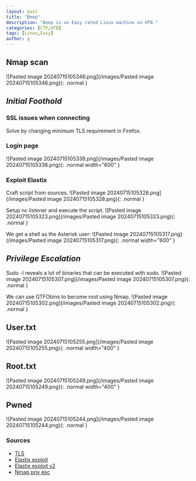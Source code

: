 ```yaml
---
layout: post
title: "Beep"
description: "Beep is an Easy rated Linux machine on HTB."
categories: [CTF,HTB]
tags: [Linux,Easy]
author: g
---
```


## Nmap scan
![Pasted image 20240715105346.png](/images/Pasted image 20240715105346.png){: .normal }

## _**Initial Foothold**_

### SSL issues when connecting
Solve by changing minimum TLS requirement in Firefox.


### Login page
![Pasted image 20240715105338.png](/images/Pasted image 20240715105338.png){: .normal width="600" }



### Exploit Elastix
Craft script from sources.
![Pasted image 20240715105328.png](/images/Pasted image 20240715105328.png){: .normal }


Setup nc listener and execute the script.
![Pasted image 20240715105323.png](/images/Pasted image 20240715105323.png){: .normal }


We get a shell as the Asterisk user:
![Pasted image 20240715105317.png](/images/Pasted image 20240715105317.png){: .normal width="600" }



## _**Privilege Escalation**_
Sudo -l reveals a lot of binaries that can be executed with sudo.
![Pasted image 20240715105307.png](/images/Pasted image 20240715105307.png){: .normal }


We can use GTFObins to become root using Nmap.
![Pasted image 20240715105302.png](/images/Pasted image 20240715105302.png){: .normal }



## User.txt
![Pasted image 20240715105255.png](/images/Pasted image 20240715105255.png){: .normal width="400" }

## Root.txt
![Pasted image 20240715105249.png](/images/Pasted image 20240715105249.png){: .normal width="400" }


## Pwned
![Pasted image 20240715105244.png](/images/Pasted image 20240715105244.png){: .normal }



### Sources
- [TLS](https://support.mozilla.org/en-US/questions/1101896)
- [Elastix exploit](https://www.exploit-db.com/exploits/18650)
- [Elastix exploit v2](https://github.com/infosecjunky/FreePBX-2.10.0---Elastix-2.2.0---Remote-Code-Execution/blob/master/exploit.py)
- [Nmap priv esc](https://gtfobins.github.io/gtfobins/nmap/#sudo)